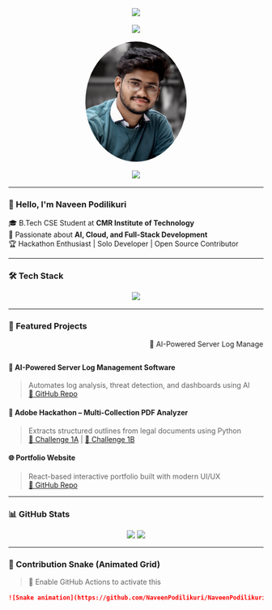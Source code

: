 <!-- Header Banner -->
<p align="center">
  <img src="https://capsule-render.vercel.app/api?type=waving&color=0e76a8&height=200&section=header&text=Naveen%20Podilikuri&fontSize=40&fontColor=ffffff" />
</p>

<!-- Typing Animation -->
<p align="center">
  <img src="https://readme-typing-svg.herokuapp.com?font=Fira+Code&weight=500&size=24&pause=1000&color=FF61C3&center=true&vCenter=true&width=600&lines=Hey!+I'm+Naveen+Podilikuri;AI+%7C+Cloud+%7C+DevOps+Engineer;Hackathon+Lover+%7C+Open+Source+Contributor;Let's+Build+Cool+Stuff+Together!" />
</p>

<!-- Profile Image with Fun GIF -->
<p align="center">
  <img src="./res%20pic.jpg" alt="Naveen Podilikuri" width="200" style="border-radius: 50%;" />
</p>

<p align="center">
  <img src="https://media.giphy.com/media/f3iwJFOVOwuy7K6FFw/giphy.gif" width="180" />
</p>

---

### 👋 Hello, I'm Naveen Podilikuri

🎓 B.Tech CSE Student at **CMR Institute of Technology**  
🚀 Passionate about **AI, Cloud, and Full-Stack Development**  
🏆 Hackathon Enthusiast | Solo Developer | Open Source Contributor  

---

### 🛠 Tech Stack

<p align="center">
  <img src="https://skillicons.dev/icons?i=java,python,c,html,css,javascript,react,mongodb,mysql,aws,docker,kubernetes,tensorflow,openai" />
</p>

---

### 🚀 Featured Projects

<marquee behavior="scroll" direction="left" scrollamount="10">
  🚀 AI-Powered Server Log Management &nbsp;&nbsp;&nbsp;|&nbsp;&nbsp;&nbsp;
  📄 Adobe PDF Analyzer &nbsp;&nbsp;&nbsp;|&nbsp;&nbsp;&nbsp;
  🌐 React Portfolio Website &nbsp;&nbsp;&nbsp;|&nbsp;&nbsp;&nbsp;
  🔍 NLP Document Retriever
</marquee>

#### 🧠 AI-Powered Server Log Management Software
> Automates log analysis, threat detection, and dashboards using AI  
[🔗 GitHub Repo](https://github.com/NaveenPodilikuri/AI-Powered-Server-Log-Management-Software)

#### 📄 Adobe Hackathon – Multi-Collection PDF Analyzer
> Extracts structured outlines from legal documents using Python  
[🔗 Challenge 1A](https://github.com/NaveenPodilikuri/Adobe_Hackathon-Challenge-1A) | [🔗 Challenge 1B](https://github.com/NaveenPodilikuri/Adobe_Hackathon-Challenge-1B)

#### 🌐 Portfolio Website
> React-based interactive portfolio built with modern UI/UX  
[🔗 GitHub Repo](https://github.com/NaveenPodilikuri/greatstack-style-portfolio)

---

### 📊 GitHub Stats

<p align="center">
  <img src="https://github-readme-stats.vercel.app/api?username=NaveenPodilikuri&show_icons=true&theme=radical&count_private=true" />
  <img src="https://github-readme-streak-stats.herokuapp.com/?user=NaveenPodilikuri&theme=radical" />
</p>

---

### 🐍 Contribution Snake (Animated Grid)
> 🔧 Enable GitHub Actions to activate this

```md
![Snake animation](https://github.com/NaveenPodilikuri/NaveenPodilikuri/blob/output/github-contribution-grid-snake.svg)
